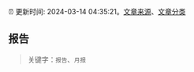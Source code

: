 :alarm_clock: 更新时间: 2024-03-14 04:35:21。[文章来源](/README.md)、[文章分类](/TAGS.md)

## 报告


> 关键字：`报告`、`月报`



